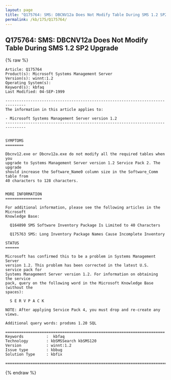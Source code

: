 ```yaml
---
layout: page
title: "Q175764: SMS: DBCNV12a Does Not Modify Table During SMS 1.2 SP2 Upgrade"
permalink: /kb/175/Q175764/
---
```


## Q175764: SMS: DBCNV12a Does Not Modify Table During SMS 1.2 SP2 Upgrade

{% raw %}

	Article: Q175764
	Product(s): Microsoft Systems Management Server
	Version(s): winnt:1.2
	Operating System(s): 
	Keyword(s): kbfaq
	Last Modified: 04-SEP-1999
	
	-------------------------------------------------------------------------------
	The information in this article applies to:
	
	- Microsoft Systems Management Server version 1.2 
	-------------------------------------------------------------------------------
	
	
	SYMPTOMS
	========
	
	Dbcnv12.exe or Dbcnv12a.exe do not modify all the required tables when you
	upgrade to Systems Management Server version 1.2 Service Pack 2. The upgrade
	should increase the Software_Name0 column size in the Software_Comm table from
	40 characters to 128 characters.
	
	
	MORE INFORMATION
	================
	
	For additional information, please see the following articles in the Microsoft
	Knowledge Base:
	
	  Q164890 SMS Software Inventory Package Is Limited to 40 Characters
	
	  Q175763 SMS: Long Inventory Package Names Cause Incomplete Inventory
	
	STATUS
	======
	
	Microsoft has confirmed this to be a problem in Systems Management Server
	version 1.2. This problem has been corrected in the latest U.S. service pack for
	Systems Management Server version 1.2. For information on obtaining the service
	pack, query on the following word in the Microsoft Knowledge Base (without the
	spaces):
	
	  S E R V P A C K
	
	NOTE: After applying Service Pack 4, you must drop and re-create any views.
	
	Additional query words: prodsms 1.20 SQL
	
	======================================================================
	Keywords          :  kbfaq
	Technology        : kbSMSSearch kbSMS120
	Version           : winnt:1.2
	Issue type        : kbbug
	Solution Type     : kbfix
	
	=============================================================================
	

{% endraw %}
